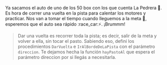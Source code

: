 <gs-attire attire-url="https://raw.githubusercontent.com/MumukiProject/mumuki-guia-gobstones-la-pedrera-secundaria/master/assets/attires/config_1587664720003.json"></gs-attire>

Ya sacamos el auto de uno de los 50 box con los que cuenta La Pedrera :wrench:. Es hora de correr una vuelta en la pista para calentar los motores y practicar. Nos van a tomar el tiempo cuando lleguemos a la meta :checkered_flag:, esperemos que el auto sea rápido :race_car::zap:. ¡Brummm!

> Dar una vuelta es recorrer toda la pista; es decir, salir de la meta y volver a ella, sin tocar el pasto. Sabiendo eso, definí los procedimientos `DarVuelta` e `IrAlBordeDeLaPista` con el parámetro `direccion`. Te dejamos hecha la función `hayPastoAl` que espera el parámetro direccion por si llegás a necesitarla.
